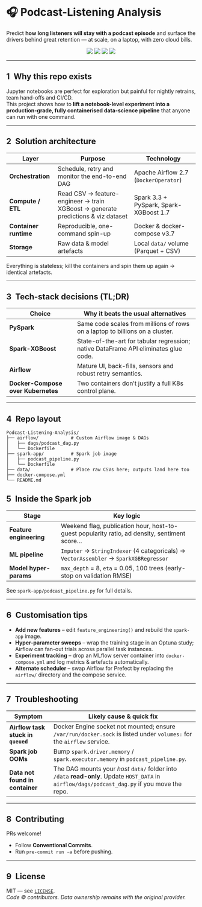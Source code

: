 # 🎧 Podcast-Listening Analysis

Predict **how long listeners will stay with a podcast episode** and surface the drivers behind great retention — at scale, on a laptop, with zero cloud bills.

<p align="center">
  <img src="https://img.shields.io/badge/Spark-3.3-blue"/>
  <img src="https://img.shields.io/badge/Airflow-2.7-blue"/>
  <img src="https://img.shields.io/badge/XGBoost-1.7-blue"/>
  <img src="https://img.shields.io/badge/Docker-v3.7-blue"/>
</p>

---

## 1 Why this repo exists
Jupyter notebooks are perfect for exploration but painful for nightly retrains, team hand-offs and CI/CD.  
This project shows how to **lift a notebook-level experiment into a production-grade, fully containerised data-science pipeline** that anyone can run with one command.

---

## 2 Solution architecture

| Layer | Purpose | Technology |
|-------|---------|------------|
| **Orchestration** | Schedule, retry and monitor the end-to-end DAG | Apache Airflow 2.7 (`DockerOperator`) |
| **Compute / ETL** | Read CSV → feature-engineer → train XGBoost → generate predictions & viz dataset | Spark 3.3 + PySpark, Spark-XGBoost 1.7 |
| **Container runtime** | Reproducible, one-command spin-up | Docker & docker-compose v3.7 |
| **Storage** | Raw data & model artefacts | Local `data/` volume (Parquet + CSV) |

Everything is stateless; kill the containers and spin them up again → identical artefacts.

---

## 3 Tech-stack decisions (TL;DR)

| Choice | Why it beats the usual alternatives |
|--------|-------------------------------------|
| **PySpark** | Same code scales from millions of rows on a laptop to billions on a cluster. |
| **Spark-XGBoost** | State-of-the-art for tabular regression; native DataFrame API eliminates glue code. |
| **Airflow** | Mature UI, back-fills, sensors and robust retry semantics. |
| **Docker-Compose over Kubernetes** | Two containers don’t justify a full K8s control plane. |

---

## 4 Repo layout

```text
Podcast-Listening-Analysis/
├── airflow/            # Custom Airflow image & DAGs
│   ├── dags/podcast_dag.py
│   └── Dockerfile
├── spark-app/          # Spark job image
│   ├── podcast_pipeline.py
│   └── Dockerfile
├── data/               # Place raw CSVs here; outputs land here too
├── docker-compose.yml
└── README.md
```

## 5 Inside the Spark job

| Stage | Key logic |
|-------|-----------|
| **Feature engineering** | Weekend flag, publication hour, host-to-guest popularity ratio, ad density, sentiment score… |
| **ML pipeline** | `Imputer` → `StringIndexer` (4 categoricals) → `VectorAssembler` → `SparkXGBRegressor` |
| **Model hyper-params** | `max_depth` = 8, `eta` = 0.05, 100 trees (early-stop on validation RMSE) |

See `spark-app/podcast_pipeline.py` for full details.

---

## 6 Customisation tips

* **Add new features** – edit `feature_engineering()` and rebuild the `spark-app` image.  
* **Hyper-parameter sweeps** – wrap the training stage in an Optuna study; Airflow can fan-out trials across parallel task instances.  
* **Experiment tracking** – drop an MLflow server container into `docker-compose.yml` and log metrics & artefacts automatically.  
* **Alternate scheduler** – swap Airflow for Prefect by replacing the `airflow/` directory and the compose service.

---

## 7 Troubleshooting

| Symptom | Likely cause & quick fix |
|---------|-------------------------|
| **Airflow task stuck in `queued`** | Docker Engine socket not mounted; ensure `/var/run/docker.sock` is listed under `volumes:` for the `airflow` service. |
| **Spark job OOMs** | Bump `spark.driver.memory` / `spark.executor.memory` in `podcast_pipeline.py`. |
| **Data not found in container** | The DAG mounts your *host* `data/` folder into `/data` **read-only**. Update `HOST_DATA` in `airflow/dags/podcast_dag.py` if you move the repo. |

---

## 8 Contributing

PRs welcome!  
* Follow **Conventional Commits**.  
* Run `pre-commit run -a` before pushing.

---

## 9 License

MIT — see [`LICENSE`](./LICENSE).  
*Code © contributors. Data ownership remains with the original provider.*

